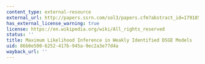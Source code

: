 ```yaml
---
content_type: external-resource
external_url: http://papers.ssrn.com/sol3/papers.cfm?abstract_id=1791855
has_external_license_warning: true
license: https://en.wikipedia.org/wiki/All_rights_reserved
status: ''
title: Maximum Likelihood Inference in Weakly Identified DSGE Models
uid: 86b0e500-6252-417b-945a-9ec2a3e77d4a
wayback_url: ''
---
```

